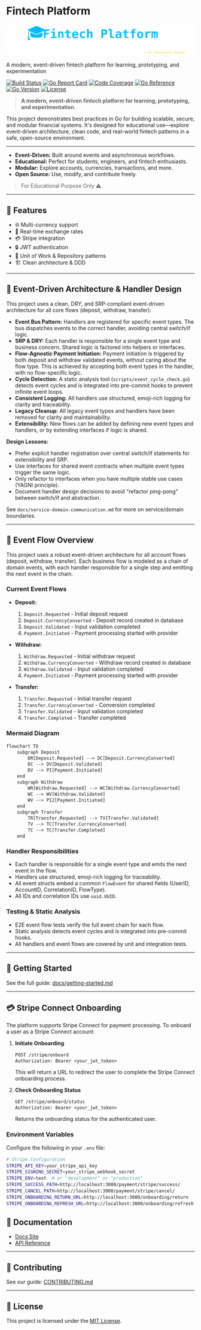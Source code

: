 # Fintech Platform

![Fintech Platform Banner](docs/assets/fintech-banner.svg)

A modern, event-driven fintech platform for learning, prototyping, and experimentation

[![Build Status](https://github.com/amirasaad/fintech/actions/workflows/build.yml/badge.svg)](https://github.com/amirasaad/fintech/actions/workflows/build.yml)
[![Go Report Card](https://goreportcard.com/badge/github.com/amirasaad/fintech)](https://goreportcard.com/report/github.com/amirasaad/fintech)
[![Code Coverage](https://codecov.io/gh/amirasaad/fintech/branch/main/graph/badge.svg?token=iuU1Fm5BwG)](https://codecov.io/gh/amirasaad/fintech)
[![Go Reference](https://pkg.go.dev/badge/github.com/amirasaad/fintech.svg)](https://pkg.go.dev/github.com/amirasaad/fintech)
[![Go Version](https://img.shields.io/badge/Go-1.22+-00ADD8?style=flat&logo=go)](https://golang.org/dl/)
[![License](https://img.shields.io/badge/License-MIT-blue.svg)](https://github.com/amirasaad/fintech/blob/main/LICENSE)

> **A modern, event-driven fintech platform for learning, prototyping, and experimentation.**

This project demonstrates best practices in Go for building scalable, secure, and modular financial systems.
It's designed for educational use—explore event-driven architecture, clean code, and real-world fintech patterns in a safe, open-source environment.

---

- **Event-Driven:** Built around events and asynchronous workflows.
- **Educational:** Perfect for students, engineers, and fintech enthusiasts.
- **Modular:** Explore accounts, currencies, transactions, and more.
- **Open Source:** Use, modify, and contribute freely.

> For Educational Purpose Only ⚠️
---

## 🏁 Features

- 🌐 Multi-currency support
- 🔄 Real-time exchange rates
- 💳 Stripe integration
- 🔒 JWT authentication
- 🧰 Unit of Work & Repository patterns
- 🏗️ Clean architecture & DDD

---

## 🧩 Event-Driven Architecture & Handler Design

This project uses a clean, DRY, and SRP-compliant event-driven architecture for all core flows (deposit, withdraw, transfer):

- **Event Bus Pattern:** Handlers are registered for specific event types. The bus dispatches events to the correct handler, avoiding central switch/if logic.
- **SRP & DRY:** Each handler is responsible for a single event type and business concern. Shared logic is factored into helpers or interfaces.
- **Flow-Agnostic Payment Initiation:** Payment initiation is triggered by both deposit and withdraw validated events, without caring about the flow type. This is achieved by accepting both event types in the handler, with no flow-specific logic.
- **Cycle Detection:** A static analysis tool (`scripts/event_cycle_check.go`) detects event cycles and is integrated into pre-commit hooks to prevent infinite event loops.
- **Consistent Logging:** All handlers use structured, emoji-rich logging for clarity and traceability.
- **Legacy Cleanup:** All legacy event types and handlers have been removed for clarity and maintainability.
- **Extensibility:** New flows can be added by defining new event types and handlers, or by extending interfaces if logic is shared.

**Design Lessons:**

- Prefer explicit handler registration over central switch/if statements for extensibility and SRP.
- Use interfaces for shared event contracts when multiple event types trigger the same logic.
- Only refactor to interfaces when you have multiple stable use cases (YAGNI principle).
- Document handler design decisions to avoid "refactor ping-pong" between switch/if and abstraction.

See `docs/service-domain-communication.md` for more on service/domain boundaries.

---

## 🌊 Event Flow Overview

This project uses a robust event-driven architecture for all account flows (deposit, withdraw, transfer). Each business flow is modeled as a chain of domain events, with each handler responsible for a single step and emitting the next event in the chain.

### Current Event Flows

- **Deposit:**
  1. `Deposit.Requested` - Initial deposit request
  2. `Deposit.CurrencyConverted` - Deposit record created in database
  3. `Deposit.Validated` - Input validation completed
  4. `Payment.Initiated` - Payment processing started with provider

- **Withdraw:**
  1. `Withdraw.Requested` - Initial withdraw request
  2. `Withdraw.CurrencyConverted` - Withdraw record created in database
  3. `Withdraw.Validated` - Input validation completed
  4. `Payment.Initiated` - Payment processing started with provider

- **Transfer:**
  1. `Transfer.Requested` - Initial transfer request
  2. `Transfer.CurrencyConverted` - Conversion completed
  3. `Transfer.Validated` - Input validation completed
  4. `Transfer.Completed` - Transfer completed

### Mermaid Diagram

```mermaid
flowchart TD
    subgraph Deposit
        DR[Deposit.Requested] --> DC[Deposit.CurrencyConverted]
        DC --> DV[Deposit.Validated]
        DV --> PI[Payment.Initiated]
    end
    subgraph Withdraw
        WR[Withdraw.Requested] --> WC[Withdraw.CurrencyConverted]
        WC --> WV[Withdraw.Validated]
        WV --> PI2[Payment.Initiated]
    end
    subgraph Transfer
        TR[Transfer.Requested] --> TV[Transfer.Validated]
        TV --> TC[Transfer.CurrencyConverted]
        TC --> TC[Transfer.Completed]
    end
```

### Handler Responsibilities

- Each handler is responsible for a single event type and emits the next event in the flow.
- Handlers use structured, emoji-rich logging for traceability.
- All event structs embed a common `FlowEvent` for shared fields (UserID, AccountID, CorrelationID, FlowType).
- All IDs and correlation IDs use `uuid.UUID`.

### Testing & Static Analysis

- E2E event flow tests verify the full event chain for each flow.
- Static analysis detects event cycles and is integrated into pre-commit hooks.
- All handlers and event flows are covered by unit and integration tests.

---

## 🚀 Getting Started

See the full guide: [docs/getting-started.md](docs/getting-started.md)

---

## 💳 Stripe Connect Onboarding

The platform supports Stripe Connect for payment processing. To onboard a user as a Stripe Connect account:

1. **Initiate Onboarding**

   ```http
   POST /stripe/onboard
   Authorization: Bearer <your_jwt_token>
   ```

   This will return a URL to redirect the user to complete the Stripe Connect onboarding process.

2. **Check Onboarding Status**

   ```http
   GET /stripe/onboard/status
   Authorization: Bearer <your_jwt_token>
   ```

   Returns the onboarding status for the authenticated user.

### Environment Variables

Configure the following in your `.env` file:

```bash
# Stripe Configuration
STRIPE_API_KEY=your_stripe_api_key
STRIPE_SIGNING_SECRET=your_stripe_webhook_secret
STRIPE_ENV=test  # or "development" or "production"
STRIPE_SUCCESS_PATH=http://localhost:3000/payment/stripe/success/
STRIPE_CANCEL_PATH=http://localhost:3000/payment/stripe/cancel/
STRIPE_ONBOARDING_RETURN_URL=http://localhost:3000/onboarding/return
STRIPE_ONBOARDING_REFRESH_URL=http://localhost:3000/onboarding/refresh
```

## 🧭 Documentation

- [Docs Site](docs/index.md)
- [API Reference](docs/api/openapi.yaml)

---

## 🏅 Contributing

See our guide: [CONTRIBUTING.md](CONTRIBUTING.md)

---

## 📄 License

This project is licensed under the [MIT License](./LICENSE).
